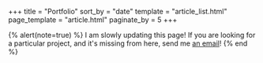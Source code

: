 +++
title = "Portfolio"
sort_by = "date"
template = "article_list.html"
page_template = "article.html"
paginate_by = 5
+++

{% alert(note=true) %}
I am slowly updating this page! If you are looking for a particular project, and it's missing from here, send me [an email](mailto:lucien.gheerbrant@proton.me)!
{% end %}